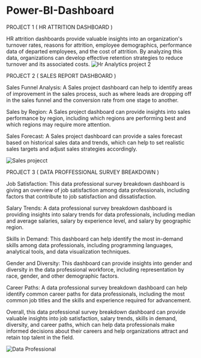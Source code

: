 # Power-BI-Dashboard

PROJECT 1 ( HR ATTRITION DASHBOARD )

HR attrition dashboards provide valuable insights into an organization's turnover rates, reasons for attrition, employee demographics, performance data of departed employees, and the cost of attrition. By analyzing this data, organizations can develop effective retention strategies to reduce turnover and its associated costs.
![Hr Analytics project 2](https://user-images.githubusercontent.com/106580702/230169947-cd6ee60c-8998-4a32-a5c5-605c2c0594e7.jpg)


PROJECT 2 ( SALES REPORT DASHBOARD )

Sales Funnel Analysis: A Sales project dashboard can help to identify areas of improvement in the sales process, such as where leads are dropping off in the sales funnel and the conversion rate from one stage to another.

Sales by Region: A Sales project dashboard can provide insights into sales performance by region, including which regions are performing best and which regions may require more attention.

Sales Forecast: A Sales project dashboard can provide a sales forecast based on historical sales data and trends, which can help to set realistic sales targets and adjust sales strategies accordingly.

![Sales projecct](https://user-images.githubusercontent.com/106580702/230172336-ac504a95-fe87-49c4-8cab-4c0d92699c8f.jpg)


PROJECT 3 ( DATA PROFFESSIONAL SURVEY BREAKDOWN )

Job Satisfaction: This data professional survey breakdown dashboard is giving an overview of job satisfaction among data professionals, including factors that contribute to job satisfaction and dissatisfaction.

Salary Trends: A data professional survey breakdown dashboard is providing insights into salary trends for data professionals, including median and average salaries, salary by experience level, and salary by geographic region.

Skills in Demand: This dashboard can help identify the most in-demand skills among data professionals, including programming languages, analytical tools, and data visualization techniques.

Gender and Diversity: This dashboard can provide insights into gender and diversity in the data professional workforce, including representation by race, gender, and other demographic factors.

Career Paths: A data professional survey breakdown dashboard can help identify common career paths for data professionals, including the most common job titles and the skills and experience required for advancement.

Overall, this data professional survey breakdown dashboard can provide valuable insights into job satisfaction, salary trends, skills in demand, diversity, and career paths, which can help data professionals make informed decisions about their careers and help organizations attract and retain top talent in the field.

![Data Professional](https://user-images.githubusercontent.com/106580702/230173851-74c5b2ba-36f2-422d-bb6c-147e47ccc19d.jpg)
